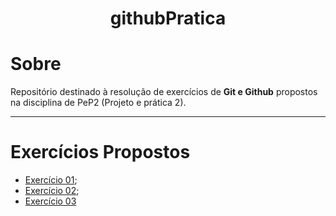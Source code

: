 <h1 align="center"> 
    githubPratica   
</h1>

# Sobre

Repositório destinado à resolução de exercícios de **Git e Github** propostos na disciplina de PeP2 (Projeto e prática 2).

---

# Exercícios Propostos

- [Exercício 01](https://womakerscode.gitbook.io/desvendando-git-e-github/hands-on/exercicio-1);
- [Exercício 02](https://womakerscode.gitbook.io/desvendando-git-e-github/hands-on/exercicio-2);
- [Exercício 03](https://womakerscode.gitbook.io/desvendando-git-e-github/hands-on/exercicio-3)

